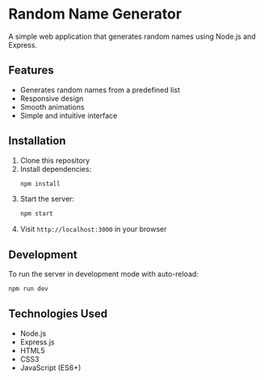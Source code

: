# Random Name Generator

A simple web application that generates random names using Node.js and Express.

## Features

- Generates random names from a predefined list
- Responsive design
- Smooth animations
- Simple and intuitive interface

## Installation

1. Clone this repository
2. Install dependencies:
   ```bash
   npm install
   ```
3. Start the server:
   ```bash
   npm start
   ```
4. Visit `http://localhost:3000` in your browser

## Development

To run the server in development mode with auto-reload:

```bash
npm run dev
```

## Technologies Used

- Node.js
- Express.js
- HTML5
- CSS3
- JavaScript (ES6+)
